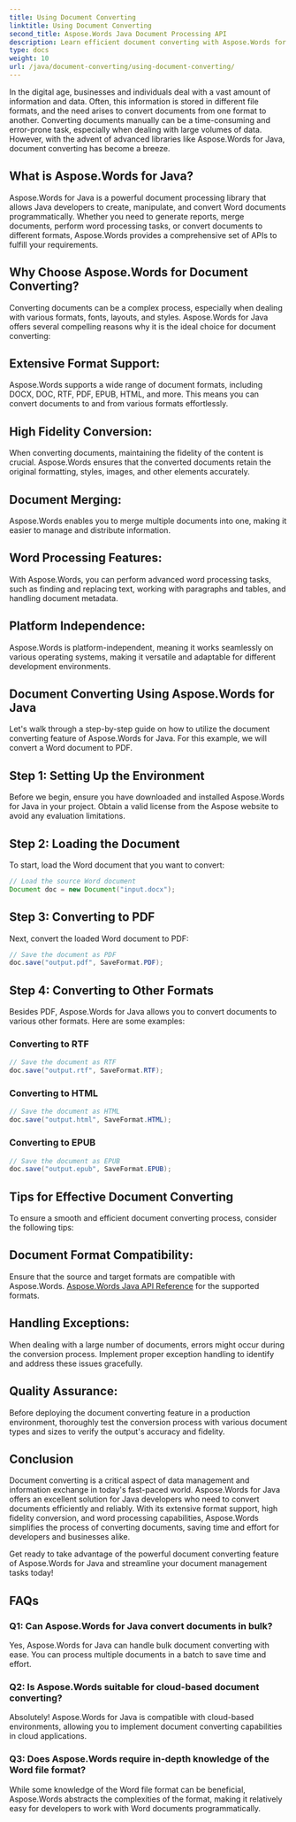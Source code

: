 ```yaml
---
title: Using Document Converting
linktitle: Using Document Converting
second_title: Aspose.Words Java Document Processing API
description: Learn efficient document converting with Aspose.Words for Java. Convert, merge, and process files flawlessly. Simplify your workflow in one powerful library.
type: docs
weight: 10
url: /java/document-converting/using-document-converting/
---
```


In the digital age, businesses and individuals deal with a vast amount of information and data. Often, this information is stored in different file formats, and the need arises to convert documents from one format to another. Converting documents manually can be a time-consuming and error-prone task, especially when dealing with large volumes of data. However, with the advent of advanced libraries like Aspose.Words for Java, document converting has become a breeze.

## What is Aspose.Words for Java?

Aspose.Words for Java is a powerful document processing library that allows Java developers to create, manipulate, and convert Word documents programmatically. Whether you need to generate reports, merge documents, perform word processing tasks, or convert documents to different formats, Aspose.Words provides a comprehensive set of APIs to fulfill your requirements.

## Why Choose Aspose.Words for Document Converting?

Converting documents can be a complex process, especially when dealing with various formats, fonts, layouts, and styles. Aspose.Words for Java offers several compelling reasons why it is the ideal choice for document converting:

## Extensive Format Support: 
Aspose.Words supports a wide range of document formats, including DOCX, DOC, RTF, PDF, EPUB, HTML, and more. This means you can convert documents to and from various formats effortlessly.

## High Fidelity Conversion: 
When converting documents, maintaining the fidelity of the content is crucial. Aspose.Words ensures that the converted documents retain the original formatting, styles, images, and other elements accurately.

## Document Merging: 
Aspose.Words enables you to merge multiple documents into one, making it easier to manage and distribute information.

## Word Processing Features: 
With Aspose.Words, you can perform advanced word processing tasks, such as finding and replacing text, working with paragraphs and tables, and handling document metadata.

## Platform Independence: 
Aspose.Words is platform-independent, meaning it works seamlessly on various operating systems, making it versatile and adaptable for different development environments.

## Document Converting Using Aspose.Words for Java

Let's walk through a step-by-step guide on how to utilize the document converting feature of Aspose.Words for Java. For this example, we will convert a Word document to PDF.

## Step 1: Setting Up the Environment

Before we begin, ensure you have downloaded and installed Aspose.Words for Java in your project. Obtain a valid license from the Aspose website to avoid any evaluation limitations.

## Step 2: Loading the Document

To start, load the Word document that you want to convert:

```java
// Load the source Word document
Document doc = new Document("input.docx");
```

## Step 3: Converting to PDF

Next, convert the loaded Word document to PDF:

```java
// Save the document as PDF
doc.save("output.pdf", SaveFormat.PDF);
```

## Step 4: Converting to Other Formats

Besides PDF, Aspose.Words for Java allows you to convert documents to various other formats. Here are some examples:

### Converting to RTF

```java
// Save the document as RTF
doc.save("output.rtf", SaveFormat.RTF);
```

### Converting to HTML

```java
// Save the document as HTML
doc.save("output.html", SaveFormat.HTML);
```

### Converting to EPUB

```java
// Save the document as EPUB
doc.save("output.epub", SaveFormat.EPUB);
```

## Tips for Effective Document Converting

To ensure a smooth and efficient document converting process, consider the following tips:

## Document Format Compatibility: 
Ensure that the source and target formats are compatible with Aspose.Words. [Aspose.Words Java API Reference](https://reference.aspose.com/words/java/) for the supported formats.

## Handling Exceptions: 
When dealing with a large number of documents, errors might occur during the conversion process. Implement proper exception handling to identify and address these issues gracefully.

## Quality Assurance: 
Before deploying the document converting feature in a production environment, thoroughly test the conversion process with various document types and sizes to verify the output's accuracy and fidelity.

## Conclusion

Document converting is a critical aspect of data management and information exchange in today's fast-paced world. Aspose.Words for Java offers an excellent solution for Java developers who need to convert documents efficiently and reliably. With its extensive format support, high fidelity conversion, and word processing capabilities, Aspose.Words simplifies the process of converting documents, saving time and effort for developers and businesses alike.

Get ready to take advantage of the powerful document converting feature of Aspose.Words for Java and streamline your document management tasks today!

## FAQs

### Q1: Can Aspose.Words for Java convert documents in bulk?

Yes, Aspose.Words for Java can handle bulk document converting with ease. You can process multiple documents in a batch to save time and effort.

### Q2: Is Aspose.Words suitable for cloud-based document converting?

Absolutely! Aspose.Words for Java is compatible with cloud-based environments, allowing you to implement document converting capabilities in cloud applications.

### Q3: Does Aspose.Words require in-depth knowledge of the Word file format?

While some knowledge of the Word file format can be beneficial, Aspose.Words abstracts the complexities of the format, making it relatively easy for developers to work with Word documents programmatically.
